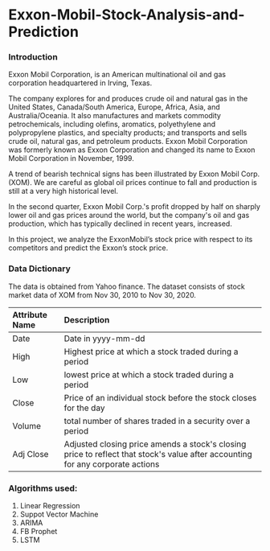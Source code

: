 # Exxon-Mobil-Stock-Analysis-and-Prediction

### Introduction
Exxon Mobil Corporation, is an American multinational oil and gas corporation headquartered in Irving, Texas.

The company explores for and produces crude oil and natural gas in the United States, Canada/South America, Europe, Africa, Asia, and Australia/Oceania. It also manufactures and markets commodity petrochemicals, including olefins, aromatics, polyethylene and polypropylene plastics, and specialty products; and transports and sells crude oil, natural gas, and petroleum products. Exxon Mobil Corporation was formerly known as Exxon Corporation and changed its name to Exxon Mobil Corporation in November, 1999.

A trend of bearish technical signs has been illustrated by Exxon Mobil Corp. (XOM). We are careful as global oil prices continue to fall and production is still at a very high historical level. 

In the second quarter, Exxon Mobil Corp.'s profit dropped by half on sharply lower oil and gas prices around the world, but the company's oil and gas production, which has typically declined in recent years, increased.

In this project, we analyze the ExxonMobil’s stock price with respect to its competitors and predict the Exxon’s stock price.


### Data Dictionary
The data is obtained from Yahoo finance. The dataset consists of stock market data of XOM from Nov 30, 2010 to Nov 30, 2020.

| Attribute Name | Description |
|:----------------|:-------------|
|Date |Date in yyyy-mm-dd|
|High | Highest price at which a stock traded during a period|
|Low | lowest price at which a stock traded during a period|
|Close | Price of an individual stock before the stock closes for the day|
|Volume | total number of shares traded in a security over a period|
|Adj Close | Adjusted closing price amends a stock's closing price to reflect that stock's value after accounting for any corporate actions|


### Algorithms used:
1. Linear Regression
2. Suppot Vector Machine
3. ARIMA
4. FB Prophet
5. LSTM
